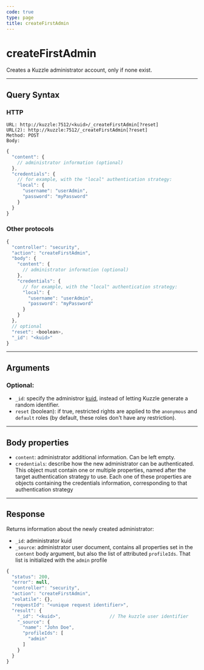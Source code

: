 ```yaml
---
code: true
type: page
title: createFirstAdmin
---
```


# createFirstAdmin



Creates a Kuzzle administrator account, only if none exist.

---

## Query Syntax

### HTTP

```http
URL: http://kuzzle:7512/<kuid>/_createFirstAdmin[?reset]
URL(2): http://kuzzle:7512/_createFirstAdmin[?reset]
Method: POST
Body:
```

```js
{
  "content": {
    // administrator information (optional)
  },
  "credentials": {
    // for example, with the "local" authentication strategy:
    "local": {
      "username": "userAdmin",
      "password": "myPassword"
    }
  }
}
```

### Other protocols

```js
{
  "controller": "security",
  "action": "createFirstAdmin",
  "body": {
    "content": {
      // administrator information (optional)
    },
    "credentials": {
      // for example, with the "local" authentication strategy:
      "local": {
        "username": "userAdmin",
        "password": "myPassword"
      }
    }
  },
  // optional
  "reset": <boolean>,
  "_id": "<kuid>"
}
```

---

## Arguments

### Optional:

- `_id`: specify the administror [kuid](/core/1/guides/essentials/user-authentication/#kuzzle-user-identifier-kuid), instead of letting Kuzzle generate a random identifier.
- `reset` (boolean): if true, restricted rights are applied to the `anonymous` and `default` roles (by default, these roles don't have any restriction).

---

## Body properties

- `content`: administrator additional information. Can be left empty.
- `credentials`: describe how the new administrator can be authenticated. This object must contain one or multiple properties, named after the target authentication strategy to use. Each one of these properties are objects containing the credentials information, corresponding to that authentication strategy

---

## Response

Returns information about the newly created administrator:

- `_id`: administrator kuid
- `_source`: administrator user document, contains all properties set in the `content` body argument, but also the list of attributed `profileIds`. That list is initialized with the `admin` profile

```js
{
  "status": 200,
  "error": null,
  "controller": "security",
  "action": "createFirstAdmin",
  "volatile": {},
  "requestId": "<unique request identifier>",
  "result": {
    "_id": "<kuid>",                  // The kuzzle user identifier
    "_source": {
      "name": "John Doe",
      "profileIds": [
        "admin"
      ]
    }
  }
}
```
